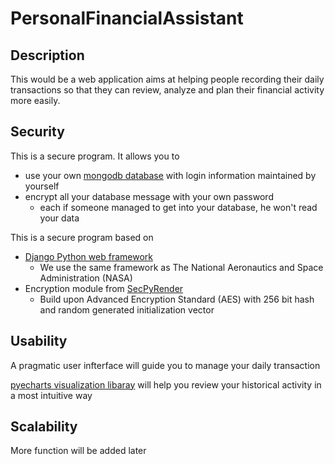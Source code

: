 # PersonalFinancialAssistant


## Description

This would be a web application aims at helping people recording their daily transactions so that they can review, analyze and plan their financial activity more easily. 

## Security

This is a secure program. It allows you to 

* use your own <a href="https://www.mongodb.com/cloud/atlas">mongodb database</a> with login information maintained by yourself
* encrypt all your database message with your own password
	* each if someone managed to get into your database, he won't read your data


This is a secure program based on

* <a href="https://www.djangoproject.com/">Django Python web framework</a>
	* We use the same framework as The National Aeronautics and Space Administration (NASA)
* Encryption module from <a href="https://github.com/xzhuah/SecPyRender">SecPyRender</a>
	* Build upon Advanced Encryption Standard (AES) with 256 bit hash and random generated initialization vector


## Usability

A pragmatic user infterface will guide you to manage your daily transaction

<a href="http://pyecharts.org/#/">pyecharts visualization libaray</a> will help you review your historical activity in a most intuitive way

## Scalability

More function will be added later